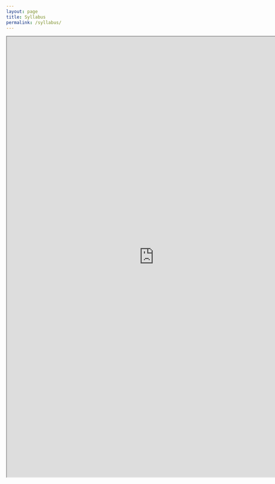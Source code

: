 ```yaml
---
layout: page
title: Syllabus
permalink: /syllabus/
---
```



<iframe 
src="https://docs.google.com/document/d/e/2PACX-1vQGe4n2OqjUr2TXgENZ2PZ4vJXNFyz9SARGE3ndg6Ekhz2LvQIJCz03OHEU04rdFbOQh-DYPGXjNIQ_/pub?embedded=true" 
width="800" height="1200"></iframe>

<!---Contact content goes here.

My e-mail is [email@something.com](mailto:email@something.com).-->

